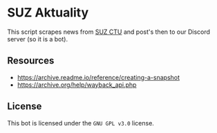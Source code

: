 # SUZ Aktuality

This script scrapes news from [SUZ CTU](https://www.suz.cvut.cz/cz/aktuality)
and post's then to our Discord server (so it is a bot).

## Resources

* https://archive.readme.io/reference/creating-a-snapshot
* https://archive.org/help/wayback_api.php

## License

This bot is licensed under the `GNU GPL v3.0` license.
